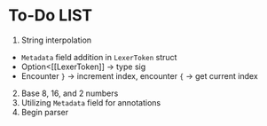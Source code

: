 # To-Do LIST
1. String interpolation
  - `Metadata` field addition in `LexerToken` struct
  - Option<[[LexerToken]] -> type sig
  - Encounter `}` -> increment index, encounter `{` -> get current index
2. Base 8, 16, and 2 numbers
3. Utilizing `Metadata` field for annotations
4. Begin parser
